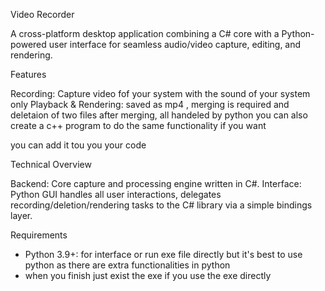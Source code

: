 Video Recorder

A cross-platform desktop application combining a C# core with a Python-powered user interface for seamless audio/video capture, editing, and rendering.

Features

Recording: Capture video fof your system with the sound of your system only
Playback & Rendering: saved as mp4 , merging is required and deletaion of two files after merging, all handeled by python you can also create a c++ program to do the same functionality if you want 

you can add it tou you your code

Technical Overview

Backend: Core capture and processing engine written in C#.
Interface: Python GUI handles all user interactions, delegates recording/deletion/rendering tasks to the C# library via a simple bindings layer.

Requirements
- Python 3.9+: for interface or run exe file directly but it's best to use python as there are extra functionalities in python
- when you finish just exist the exe if you use the exe directly
